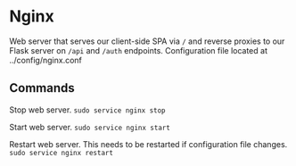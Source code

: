 # Nginx
Web server that serves our client-side SPA  via `/` and reverse proxies to our Flask server on `/api` and `/auth` endpoints.
Configuration file located at ../config/nginx.conf

## Commands

Stop web server.
`sudo service nginx stop`

Start web server.
`sudo service nginx start`

Restart web server. This needs to be restarted if configuration file changes.
`sudo service nginx restart`
